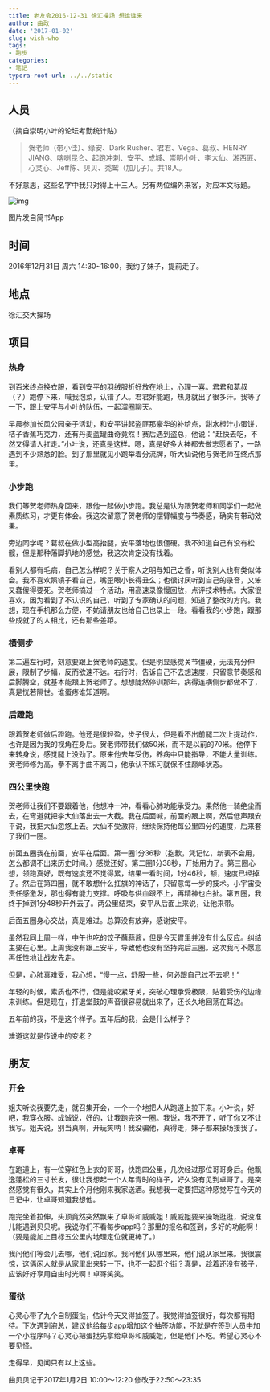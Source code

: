 ```yaml
---
title: 老友会2016-12-31 徐汇操场 想谁谁来
author: 曲政
date: '2017-01-02'
slug: wish-who
tags:
- 跑步
categories:
- 笔记
typora-root-url: ../../static
---
```


## 人员

（摘自崇明小叶的论坛考勤统计贴）

>   贺老师（带小佳）、缘安、Dark Rusher、君君、Vega、葛叔、HENRY JIANG、喀喇昆仑、起跑冲刺、安平、成城、崇明小叶、李大仙、湘西匪、心灵心、Jeff陈、贝贝、秃鹫（加儿子）。共18人。

不好意思，这些名字中我只对得上十三人。另有两位编外来客，对应本文标题。

![img](/images/2017-01-02-%E8%80%81%E5%8F%8B%E4%BC%9A2016-12-31-%E5%BE%90%E6%B1%87%E6%93%8D%E5%9C%BA-%E6%83%B3%E8%B0%81%E8%B0%81%E6%9D%A5/600.jpeg)

图片发自简书App



## 时间

2016年12月31日 周六 14:30~16:00，我约了妹子，提前走了。

## 地点

徐汇交大操场

## 项目



### 热身

到百米终点换衣服，看到安平的羽绒服折好放在地上，心理一喜。君君和葛叔（？）跑停下来，喊我泡菜，认错了人。君君好能跑，热身就出了很多汗。我等了一下，跟上安平与小叶的队伍，一起溜圈聊天。

早晨参加长风公园亲子活动，和安平讲起盗匪那豪华的补给点，甜水橙汁小蛋饼，桔子香蕉巧克力，还有丹麦蓝罐曲奇竟然！赛后遇到盗总，他说：“赶快去吃，不然又得请人扛走。”小叶说，还真是这样。嗯，真是好多大神都去做志愿者了，一路遇到不少熟悉的脸。到了那里就见小跑举着分流牌，听大仙说他与贺老师在终点那里。



### 小步跑

我们等贺老师热身回来，跟他一起做小步跑。我总是认为跟贺老师和同学们一起做素质练习，才更有体会。我这次留意了贺老师的摆臂幅度与节奏感，确实有带动效果。

旁边同学呢？葛叔在做小型高抬腿，安平落地也很僵硬。我不知道自己有没有松髋，但是那种落脚扒地的感觉，我这次肯定没有找着。

看别人都有毛病，自己怎么样呢？关于察人之明与知己之昏，听说别人也有类似体会。我不喜欢照镜子看自己，嘴歪眼小长得丑么；也很讨厌听到自己的录音，又笨又蠢傻得要死。贺老师搞过一个活动，用高速录像慢回放，点评技术特点。大家很喜欢，因为看到了不认识的自己，听到了专家确认的问题，知道了整改的方向。我想，现在手机那么方便，不妨请朋友也给自己也录上一段。看看我的小步跑，跟那些成就了的人相比，还有那些差距。



### 横侧步

第二遍左行时，刻意要跟上贺老师的速度。但是明显感觉关节僵硬，无法充分伸展，限制了步幅，反而欲速不达。右行时，告诉自己不去想速度，只留意节奏感和后脚腾空，就基本能跟上贺老师了。想想陡然停训那年，病得连横侧步都做不了，真是恍若隔世。谁蛋疼谁知道啊。



### 后蹬跑

跟着贺老师做后蹬跑。他还是很轻盈，步子很大，但是看不出前腿二次上提动作，也许是因为我的视角在身后。贺老师带我们做50米，而不是以前的70米。他停下来转身说，感觉腿上没劲了。原来他去年受伤，养病中只能指导，不能大量训练。贺老师修为高，拳不离手曲不离口，他承认不练习就保不住巅峰状态。



### 四公里快跑

贺老师让我们不要跟着他，他想冲一冲，看看心肺功能承受力。果然他一骑绝尘而去，在弯道就把李大仙落出去一大截。我在后面喊，前面的跟上啊，然后低声跟安平说，我把大仙忽悠上去。大仙不受激将，继续保持他每公里四分的速度，后来套了我们一圈。

前面五圈我在前面，安平在后面。第一圈1分36秒（抱歉，凭记忆，新表不会用，怎么都调不出来历史时间。）感觉还好。第二圈1分38秒，开始用力了。第三圈心想，领跑真好，既有速度还不觉得累，结果一看时间，1分46秒，额，速度已经掉了。然后在第四圈，就不敢想什么扛旗的神话了，只留意每一步的技术。小宇宙受责任感激发，那也得有能力支撑。呼吸与供血跟不上，再精神也白扯。第五圈，我终于掉到1分48秒开外去了。两公里结束，安平从后面上来说，让他来带。

后面五圈身心交战，真是难过。总算没有放弃，感谢安平。

虽然我同上周一样，中午也吃的饺子蘸蒜酱，但是今天胃里并没有什么反应。纠结主要在心里。上周我没有跟上安平，导致他也没有坚持完后三圈。这次我可不愿意再任性地让战友先走。

但是，心肺真难受，我心想，“慢一点，舒服一些，何必跟自己过不去呢！”

年轻的时候，素质也不行，但是能咬紧牙关，突破心理承受极限，贴着受伤的边缘来训练。但是现在，打退堂鼓的声音很容易就出来了，还长久地回荡在耳边。

五年前的我，不是这个样子。五年后的我，会是什么样子？

难道这就是传说中的变老？



## 朋友

### 开会

姐夫听说我要先走，就召集开会，一个一个地把人从跑道上拉下来。小叶说，好吧，我穿衣服。成诚说，好的，让我跑完这一圈。我说，我不开了，听了你又不让我写。姐夫说，别当真啊，开玩笑呐！我没骗他，真得走，妹子都来操场接我了。

### 卓哥

在跑道上，有一位穿红色上衣的哥哥，快跑四公里，几次经过那位哥哥身后。他飘逸蓬松的三寸长发，很让我想起一个人年青时的样子，好久没有见到卓哥了。是突然感觉有很久，其实上个月他刚来我家送酒。我想我一定要把这种感觉写在今天的日记中，让卓哥知道我想他。

跑完坐着拉伸，头顶竟然突然飘来了卓哥和威威姐！威威姐要来操场逛逛，说没准儿能遇到贝贝呢。我说你们不看每步app吗？那里的报名和签到，多好的功能啊！（要是能加上目标五公里内地理定位就更棒了。）

我问他们等会儿去哪，他们说回家。我问他们从哪里来，他们说从家里来。我很震惊，这俩闲人就是从家里出来转一下，也不一起逛个街？真是，趁着还没有孩子，应该好好享用自由时光啊！卓哥笑笑。

### 蛋挞

心灵心带了九个自制蛋挞，估计今天又得抽签了。我觉得抽签很好，每次都有期待。下次遇到盗总，建议他给每步app增加这个抽签功能，不就是在签到人员中加一个小程序吗？心灵心把蛋挞先拿给卓哥和威威姐，但是他们不吃。希望心灵心不要见怪。



走得早，见闻只有以上这些。



曲贝贝记于2017年1月2日 10:00～12:20 修改于22:50～23:35